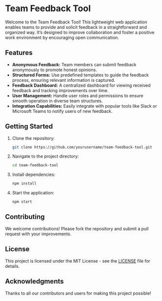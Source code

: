 # Team Feedback Tool

Welcome to the Team Feedback Tool! This lightweight web application enables teams to provide and solicit feedback in a straightforward and organized way. It’s designed to improve collaboration and foster a positive work environment by encouraging open communication.

## Features
- **Anonymous Feedback:** Team members can submit feedback anonymously to promote honest opinions.
- **Structured Forms:** Use predefined templates to guide the feedback process, ensuring relevant information is captured.
- **Feedback Dashboard:** A centralized dashboard for viewing received feedback and tracking improvements over time.
- **User Management:** Handle user roles and permissions to ensure smooth operation in diverse team structures.
- **Integration Capabilities:** Easily integrate with popular tools like Slack or Microsoft Teams to notify users of new feedback.

## Getting Started
1. Clone the repository:
   
   ```bash
   git clone https://github.com/yourusername/team-feedback-tool.git
   ```
   
2. Navigate to the project directory:
   
   ```bash
   cd team-feedback-tool
   ```
   
3. Install dependencies:
   
   ```bash
   npm install
   ```
   
4. Start the application:
   
   ```bash
   npm start
   ```
   
## Contributing
We welcome contributions! Please fork the repository and submit a pull request with your improvements.

## License
This project is licensed under the MIT License - see the [LICENSE](LICENSE) file for details.

## Acknowledgments
Thanks to all our contributors and users for making this project possible!
